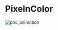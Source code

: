 # PixelnColor


![pnc_animation](https://user-images.githubusercontent.com/29543481/109069422-354cf880-76bf-11eb-8274-b47d4c9391bb.gif)
